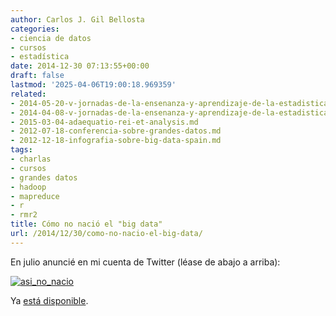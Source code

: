 ```yaml
---
author: Carlos J. Gil Bellosta
categories:
- ciencia de datos
- cursos
- estadística
date: 2014-12-30 07:13:55+00:00
draft: false
lastmod: '2025-04-06T19:00:18.969359'
related:
- 2014-05-20-v-jornadas-de-la-ensenanza-y-aprendizaje-de-la-estadistica-y-la-investigacion-operativa-2.md
- 2014-04-08-v-jornadas-de-la-ensenanza-y-aprendizaje-de-la-estadistica-y-la-investigacion-operativa.md
- 2015-03-04-adaequatio-rei-et-analysis.md
- 2012-07-18-conferencia-sobre-grandes-datos.md
- 2012-12-18-infografia-sobre-big-data-spain.md
tags:
- charlas
- cursos
- grandes datos
- hadoop
- mapreduce
- r
- rmr2
title: Cómo no nació el "big data"
url: /2014/12/30/como-no-nacio-el-big-data/
---
```


En julio anuncié en mi cuenta de Twitter (léase de abajo a arriba):

[![asi_no_nacio](/wp-uploads/2014/12/asi_no_nacio.png#center)
](/wp-uploads/2014/12/asi_no_nacio.png#center)

Ya [está disponible](http://publicaciones.defensa.gob.es/inicio/libros/libro/v-jornadas-ense%C3%B1anza-y-aprendizaje-de-la-estad%C3%ADstica-y-de-la-investigaci%C3%B3n-operativa.-programa-y-comunicaciones).
